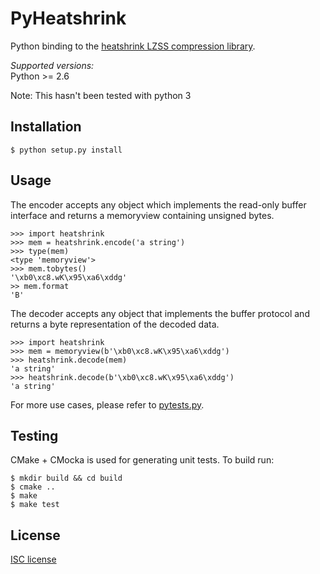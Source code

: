 PyHeatshrink
===========

Python binding to the [heatshrink LZSS compression library](https://github.com/atomicobject/heatshrink).

*Supported versions:*  
Python >= 2.6

Note: This hasn't been tested with python 3

## Installation

```
$ python setup.py install
```

## Usage

The encoder accepts any object which implements the read-only buffer interface
and returns a memoryview containing unsigned bytes.
```
>>> import heatshrink
>>> mem = heatshrink.encode('a string')
>>> type(mem)
<type 'memoryview'>
>>> mem.tobytes()
'\xb0\xc8.wK\x95\xa6\xddg'
>> mem.format
'B'
```

The decoder accepts any object that implements the buffer protocol
and returns a byte representation of the decoded data.
```
>>> import heatshrink
>>> mem = memoryview(b'\xb0\xc8.wK\x95\xa6\xddg')
>>> heatshrink.decode(mem)
'a string'
>>> heatshrink.decode(b'\xb0\xc8.wK\x95\xa6\xddg')
'a string'
```

For more use cases, please refer to [pytests.py](pytests.py).

## Testing

CMake + CMocka is used for generating unit tests. To build run:
```
$ mkdir build && cd build
$ cmake ..
$ make
$ make test
```

## License

[ISC license](LICENSE)